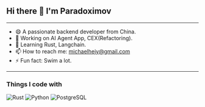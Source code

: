 ## Hi there 👋 I'm Paradoximov

-------

- 😄 A passionate backend developer from China.
- 🔭 Working on AI Agent App, CEX(Refactoring).
- 🌱 Learning Rust, Langchain.
- 📫 How to reach me: michaelhejy@gmail.com
- ⚡ Fun fact: Swim a lot.

-------

<h3>Things I code with</h3>
<p>
  <img alt="Rust" src="https://img.shields.io/badge/-Rust-DEA584?style=flat-square&logo=rust&logoColor=white" />
  <img alt="Python" src="https://img.shields.io/badge/-Python-3776AB?style=flat-square&logo=python&logoColor=white" /> 
  <img alt="PostgreSQL" src="https://img.shields.io/badge/-PostgreSQL-336791?style=flat-square&logo=postgresql&logoColor=white" />
</p>


<!--
**bnbjin/bnbjin** is a ✨ _special_ ✨ repository because its `README.md` (this file) appears on your GitHub profile.

Here are some ideas to get you started:

- 🔭 I’m currently working on ...
- 🌱 I’m currently learning ...
- 👯 I’m looking to collaborate on ...
- 🤔 I’m looking for help with ...
- 💬 Ask me about ...
- 📫 How to reach me: ...
- 😄 Pronouns: ...
- ⚡ Fun fact: ...
-->
